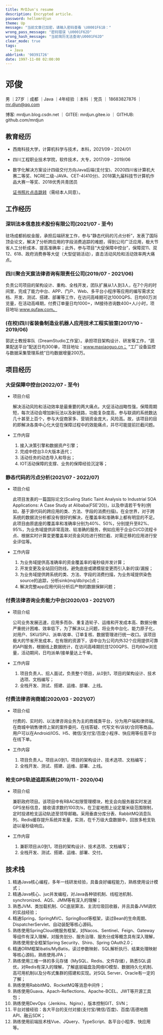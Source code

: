 ```yaml
---
title: MrDJun's resume
description: Encrypted article.
password: hellomrdjun
theme: Up
message: "当前文章已加密，请输入密码查看 \U0001F61B："
wrong_pass_message: "密码错误 \U0001F62D"
wrong_hash_message: "当前简历无法查询\U0001F62D"
clear_mode: true
tags:
  - Java
abbrlink: '90391726'
date: 1997-11-08 02:00:00
---
```


# 邓俊

男 ｜27岁 ｜成都 ｜Java ｜4年经验 ｜本科 ｜党员 ｜ 18683827876 ｜mr.djun@qq.com

博客: mrdjun.blog.csdn.net ｜ GITEE: mrdjun.gitee.io ｜ GITHUB: github.com/mrdjun

## 教育经历

- 西南科技大学，计算机科学与技术，本科，2021/09 - 2024/01

- 四川工程职业技术学院，软件技术，大专，2017/09 - 2019/06

- 数字化解决方案设计四级交付方向Java后端(支付宝)、2020四川省计算机大赛二等奖、NCRE二级-JAVA、CET-4(410分)、2018第九届科技节计算机作品大赛一等奖、2018优秀共青团员

  [证书照片点击跳转](https://mrdjun.gitee.io/p/1f48a54.html)（需经本人同意）。

## 工作经历

### 深圳法本信息技术股份有限公司(2021/07 - 至今)

驻场成都蚂蚁金服，承担后端研发工作，参与“静态代码的污点分析”，发表了国际顶会论文，解决了分析跨应用的字段消费追踪的难题，得到公司广泛应用，极大节省人工分析成本、提高准确率；此外，参与项目“大促保障中控台”，保障双11、双12、618、政府消费券等大促（大型促销活动），直击活动风险和活动效率两大痛点。

### 四川聚合天宸法律咨询有限责任公司(2019/07 - 2021/06)

负责公司项目的架构设计、重构、全栈开发，团队扩展从1人到3人，在7个月的时间里，完成了能力中台、APP、门户、Web、多平台小程序等应用的编写需求文档、开发、测试、搭建、部署等工作，在访问高峰期可达1000QPS、日均60万浏览量，在活动高峰期，付费订单量日均1000+，IM接待咨询数400+人/小时，项目地址:www.qufaw.com。

### (在校)四川省装备制造业机器人应用技术工程实验室(2017/10 - 2019/06)

郭武士教授率队（DreamStudio工作室）。承担项目架构设计、研发等工作，“蔬果配送平台”配送日均300单，项目地址：www.maxiaoguo.cn； “工厂设备监控与数据采集管理系统”日均数据增量200万。

## 项目经历

### 大促保障中控台(2022/07 - 至今)

- 项目介绍

  解决活动风险和活动效率是最重要的两大痛点。大促活动战略性强，保障周期短，每次活动会增加新玩法以及新链路，功能复杂度高，参与联调的系统数达几十甚至上百个，参与大促商家多、营销资金庞大，风险高。故，该项目的目的即解决各类中心化大促在保障过程中的效能痛点，并尽可能提前拦截问题。

- 工作内容

    1. 接入决策引擎和数据资产引擎；
    2. 完成中控台3.0大版本迭代；
    3. 活动任务的动态导入和导出；
    4. IOT活动保障的支撑、业务的保障经验沉淀等；

### 静态代码的污点分析(2021/07 - 2022/07)

- 项目介绍

  此项目发表的一篇国际论文(Scaling Static Taint Analysis to Industrial SOA Applications: A Case Study at Alibaba(FSE’20))，以及申请若干专利(例如，基于源代码的跨应用的类、方法、字段的消费扫描)。在全世界，对于跨系统的数据流分析都没有很好的解决，在覆盖率和准确率上都有明显的不足。此项目由原底座的覆盖率和准确率分别为40%、50%，分别提升至82%、95%，为业务域提供非常高效、较准确的服务，例如应用于企业CI/CD流程卡点、根据实时计算变更覆盖率对资金风险进行预拦截、对需迁移的应用进行安全评估等。

- 工作内容

    1. 为业务域提供高准确率的资金覆盖率的毫秒级并发计算；
    2. 开发变更及全站回归防线，避免底座或建模层变更而引入新的误/漏报；
    3. 为业务域提供跨系统的类、方法、字段的消费扫描，为业务域提供染色source的追踪，分析sink(mq/db/rpc)点；
    4. 解决完整app应用代码分析后产物的数据保鲜问题；

### 付费法律咨询业务能力中台(2020/03 - 2021/07)

- 项目介绍

  公司业务发展迅速，应用多而杂、重复造轮子、运维和开发成本高、数据分散严重统计困难、效率低下，为了解决以上问题，将业务中台化、能力原子化，对用户、SKU/SPU、派单/收单、订单复核、数据管理进行统一收口。该项目极大的节省开发成本，在有限的资源下，该中台为公司内外32个应用提供可靠的API服务，根据线上数据统计，在访问高峰期抗住1200QPS、日均60w浏览量，活动期间，日均派单/接单量达上千单。

- 工作内容

  1. 项目负责人、招人面试，负责整个项目，从0到1，项目的架构设计、技术选项、文档编写； 
  3. 全栈开发、测试、搭建、运维、部署、上线。

### 付费法律咨询商城(2020/03 - 2021/07）

- 项目介绍

  付费的、实时的、以法律咨询业务为主的商城类平台，分为用户端和律师端，在商城中销售律师上架的案件委托、在线答疑、代写文书/诉状/合同等商品，用户可以在Android/IOS、H5、微信/支付宝/百度小程序、快应用等任意平台在线下单。

- 工作内容

  1. 项目负责人。项目从0到1，项目的架构设计、技术选项、文档编写；
  2. 全栈开发、测试、搭建、运维、部署、上线。

### 枪支GPS轨迹追踪系统(2019/11 - 2020/04)

- 项目介绍

  兼职政府项目。该项目中有RBAC权限管理模块，枪支会向服务器实时发送GPS坐标信息，接收请求数约100次/s，在卫星地图上设定厘米级范围限制，定时投递枪支运动轨迹至领导邮箱。采用垂直分库分表、RabbitMQ消息队列、Redis缓存提升系统并发量，实测，在千万级大盘数据中，回放多枪支轨迹以毫秒级响应。

- 工作内容

  1. 兼职项目从0到1，项目的架构设计、技术选项、文档编写； 
  2. 全栈开发、测试、搭建、运维、部署、交付。

## 技术栈

1. 精通Java核心编程，多年一线研发经验，具备良好编程能力，熟练使用设计模式；
2. 精通Java核心、juc并发编程，对Java各种锁机制、线程池机制、synchronized、AQS、JMM等有深入的理解；
3. 熟悉JVM、类加载机制、GC底层算法、主流垃圾回收器，并且具备JVM调优的实战经验；
4. 精通Spring、SpringMVC、SpringBoot等框架，读过Bean的生命周期、DispatcherServlet、自动装配等核心源码。
5. 熟练使用SpringCloud微服务框架，对Nacos、Sentinel、Feign、Gateway等组件有深入理解，对服务划分、服务治理、服务分成等概念具有深入理解，熟练使用安全框架Spring Security、Shiro、Spring OAuth2.0；
6. 精通ORM框架ibatis/MyBatis，读过参数映射、SQL解析执行、结果处理映射等核心源码，熟练使用JPA；
7. 熟练使用三维一体的多元存储（MySQL、Redis、文件存储），熟悉SQL调优，对Redis有深入的理解，了解底层磁盘及网络IO模型、数据持久化机制、高可用机制以及分布式集群的搭建和实现。对SQL Server、Oracle有一定的了解；
8. 熟练使用RabbitMQ、RocketMQ等消息中间件；
9. 熟练使用Guava、Apach-Reflections、Apache-BCEL、JWT等开源工具包；
10. 熟练使用DevOps（Jenkins、Nginx），版本控制GIT、SVN；
11. 平台对接经验：各大平台的支付对接(支付宝/微信/百度)、百度/高德地图API、融云SDK；
12. 熟练使用前端技术栈Vue、JQuery、TypeScript、各平台小程序、快应用等。

